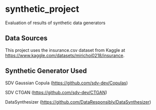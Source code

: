 # synthetic_project
Evaluation of results of synthetic data generators
## Data Sources
This project uses the insurance.csv dataset from Kaggle at https://www.kaggle.com/datasets/mirichoi0218/insurance.
## Synthetic Generator Used
SDV Gaussian Copula (https://github.com/sdv-dev/Copulas)

SDV CTGAN (https://github.com/sdv-dev/CTGAN)

DataSynthesizer (https://github.com/DataResponsibly/DataSynthesizer)
